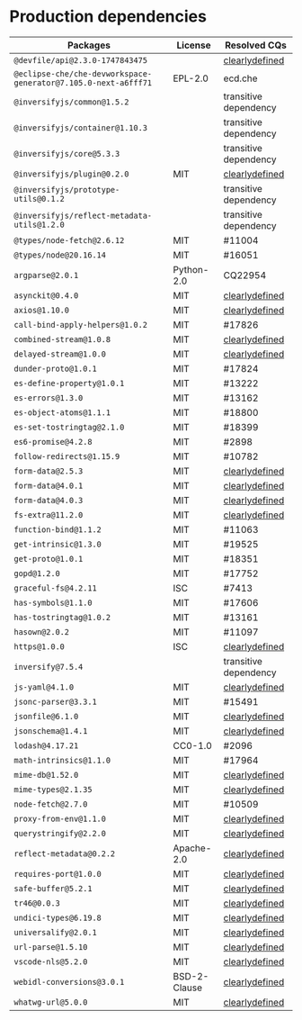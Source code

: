 # Production dependencies

| Packages | License | Resolved CQs |
| --- | --- | --- |
| `@devfile/api@2.3.0-1747843475` |  | [clearlydefined](https://clearlydefined.io/definitions/npm/npmjs/@devfile/api/2.3.0-1747843475) |
| `@eclipse-che/che-devworkspace-generator@7.105.0-next-a6fff71` | EPL-2.0 | ecd.che |
| `@inversifyjs/common@1.5.2` |  | transitive dependency |
| `@inversifyjs/container@1.10.3` |  | transitive dependency |
| `@inversifyjs/core@5.3.3` |  | transitive dependency |
| `@inversifyjs/plugin@0.2.0` | MIT | [clearlydefined](https://clearlydefined.io/definitions/npm/npmjs/@inversifyjs/plugin/0.2.0) |
| `@inversifyjs/prototype-utils@0.1.2` |  | transitive dependency |
| `@inversifyjs/reflect-metadata-utils@1.2.0` |  | transitive dependency |
| `@types/node-fetch@2.6.12` | MIT | #11004 |
| `@types/node@20.16.14` | MIT | #16051 |
| `argparse@2.0.1` | Python-2.0 | CQ22954 |
| `asynckit@0.4.0` | MIT | [clearlydefined](https://clearlydefined.io/definitions/npm/npmjs/-/asynckit/0.4.0) |
| `axios@1.10.0` | MIT | [clearlydefined](https://clearlydefined.io/definitions/npm/npmjs/-/axios/1.10.0) |
| `call-bind-apply-helpers@1.0.2` | MIT | #17826 |
| `combined-stream@1.0.8` | MIT | [clearlydefined](https://clearlydefined.io/definitions/npm/npmjs/-/combined-stream/1.0.8) |
| `delayed-stream@1.0.0` | MIT | [clearlydefined](https://clearlydefined.io/definitions/npm/npmjs/-/delayed-stream/1.0.0) |
| `dunder-proto@1.0.1` | MIT | #17824 |
| `es-define-property@1.0.1` | MIT | #13222 |
| `es-errors@1.3.0` | MIT | #13162 |
| `es-object-atoms@1.1.1` | MIT | #18800 |
| `es-set-tostringtag@2.1.0` | MIT | #18399 |
| `es6-promise@4.2.8` | MIT | #2898 |
| `follow-redirects@1.15.9` | MIT | #10782 |
| `form-data@2.5.3` | MIT | [clearlydefined](https://clearlydefined.io/definitions/npm/npmjs/-/form-data/2.5.3) |
| `form-data@4.0.1` | MIT | [clearlydefined](https://clearlydefined.io/definitions/npm/npmjs/-/form-data/4.0.1) |
| `form-data@4.0.3` | MIT | [clearlydefined](https://clearlydefined.io/definitions/npm/npmjs/-/form-data/4.0.3) |
| `fs-extra@11.2.0` | MIT | [clearlydefined](https://clearlydefined.io/definitions/npm/npmjs/-/fs-extra/11.2.0) |
| `function-bind@1.1.2` | MIT | #11063 |
| `get-intrinsic@1.3.0` | MIT | #19525 |
| `get-proto@1.0.1` | MIT | #18351 |
| `gopd@1.2.0` | MIT | #17752 |
| `graceful-fs@4.2.11` | ISC | #7413 |
| `has-symbols@1.1.0` | MIT | #17606 |
| `has-tostringtag@1.0.2` | MIT | #13161 |
| `hasown@2.0.2` | MIT | #11097 |
| `https@1.0.0` | ISC | [clearlydefined](https://clearlydefined.io/definitions/npm/npmjs/-/https/1.0.0) |
| `inversify@7.5.4` |  | transitive dependency |
| `js-yaml@4.1.0` | MIT | [clearlydefined](https://clearlydefined.io/definitions/npm/npmjs/-/js-yaml/4.1.0) |
| `jsonc-parser@3.3.1` | MIT | #15491 |
| `jsonfile@6.1.0` | MIT | [clearlydefined](https://clearlydefined.io/definitions/npm/npmjs/-/jsonfile/6.1.0) |
| `jsonschema@1.4.1` | MIT | [clearlydefined](https://clearlydefined.io/definitions/npm/npmjs/-/jsonschema/1.4.1) |
| `lodash@4.17.21` | CC0-1.0 | #2096 |
| `math-intrinsics@1.1.0` | MIT | #17964 |
| `mime-db@1.52.0` | MIT | [clearlydefined](https://clearlydefined.io/definitions/npm/npmjs/-/mime-db/1.52.0) |
| `mime-types@2.1.35` | MIT | [clearlydefined](https://clearlydefined.io/definitions/npm/npmjs/-/mime-types/2.1.35) |
| `node-fetch@2.7.0` | MIT | #10509 |
| `proxy-from-env@1.1.0` | MIT | [clearlydefined](https://clearlydefined.io/definitions/npm/npmjs/-/proxy-from-env/1.1.0) |
| `querystringify@2.2.0` | MIT | [clearlydefined](https://clearlydefined.io/definitions/npm/npmjs/-/querystringify/2.2.0) |
| `reflect-metadata@0.2.2` | Apache-2.0 | [clearlydefined](https://clearlydefined.io/definitions/npm/npmjs/-/reflect-metadata/0.2.2) |
| `requires-port@1.0.0` | MIT | [clearlydefined](https://clearlydefined.io/definitions/npm/npmjs/-/requires-port/1.0.0) |
| `safe-buffer@5.2.1` | MIT | [clearlydefined](https://clearlydefined.io/definitions/npm/npmjs/-/safe-buffer/5.2.1) |
| `tr46@0.0.3` | MIT | [clearlydefined](https://clearlydefined.io/definitions/npm/npmjs/-/tr46/0.0.3) |
| `undici-types@6.19.8` | MIT | [clearlydefined](https://clearlydefined.io/definitions/npm/npmjs/-/undici-types/6.19.8) |
| `universalify@2.0.1` | MIT | [clearlydefined](https://clearlydefined.io/definitions/npm/npmjs/-/universalify/2.0.1) |
| `url-parse@1.5.10` | MIT | [clearlydefined](https://clearlydefined.io/definitions/npm/npmjs/-/url-parse/1.5.10) |
| `vscode-nls@5.2.0` | MIT | [clearlydefined](https://clearlydefined.io/definitions/npm/npmjs/-/vscode-nls/5.2.0) |
| `webidl-conversions@3.0.1` | BSD-2-Clause | [clearlydefined](https://clearlydefined.io/definitions/npm/npmjs/-/webidl-conversions/3.0.1) |
| `whatwg-url@5.0.0` | MIT | [clearlydefined](https://clearlydefined.io/definitions/npm/npmjs/-/whatwg-url/5.0.0) |
